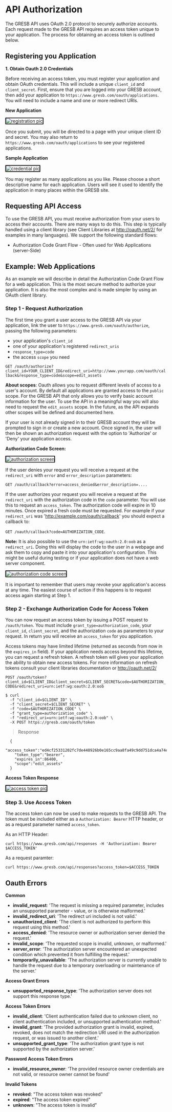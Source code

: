 # API Authorization

The GRESB API uses OAuth 2.0 protocol to securely authorize accounts. Each request made to the GRESB API requires an access token unique to your application. The process for obtaining an access token is outlined below.


## Registering you Application

**1. Obtain Oauth 2.0 Credentials**

Before receiving an access token, you must register your application and obtain OAuth credentials.  This will include a unique `client_id` and `client_secret`.  First, ensure that you are logged into your GRESB account, then add your application to `https://www.gresb.com/oauth/applications`.  You will need to include a name and one or more redirect URIs.

**New Application**

<img src="images/oauth_pictures/register.png" alt="registration pic" style="border:2px solid black">

Once you submit, you will be directed to a page with your unique client ID and secret. You may also return to `https://www.gresb.com/oauth/applications` to see your registered applications.

**Sample Application**

<img src="images/oauth_pictures/credential.png" alt="credential pic" style="border:2px solid black">

You may register as many applications as you like. Please choose a short descriptive name for each application. Users will see it used to identify the application in many places within the GRESB site.

## Requesting API Access

To use the GRESB API, you must receive authorization from your users to access their accounts.  There are many ways to do this.  This step is typically handled using a client library (see Client Libraries at <a href='http://oauth.net/2/'>http://oauth.net/2/</a> for examples in many languages). We support the following standard flows:

* Authorization Code Grant Flow - Often used for Web Applications (server-Side)

## Example: Web Applications

As an example we will describe in detail the Authorization Code Grant Flow for a web application. This is the most secure method to authorize your application. It is also the most complex and is made simpler by using an OAuth client library.

### Step 1 - Request Authorization

The first time you grant a user access to the GRESB API via your application, link the user to `https://www.gresb.com/oauth/authorize`, passing the following parameters:

* your application's `client_id`
* one of your application's registered `redirect_uris`
* `response_type=code`
* the access `scope` you need

`GET /oauth/authorize?client_id=YOUR_CLIENT_ID&redirect_uri=http://www.yourapp.com/oauth/callback&response_type=code&scope=edit_assets`

**About scopes**: Oauth allows you to request different levels of access to a user's account. By default all applications are granted access to the `public` scope. For the GRESB API that only allows you to verify basic account information for the user. To use the API in a meaningful way you will also need to request the `edit_assets` scope. In the future, as the API expands other scopes will be defined and documented here.

If your user is not already signed in to their GRESB account they will be prompted to sign in or create a new account. Once signed in, the user will then be shown an authorization request with the option to 'Authorize' or 'Deny' your application access.

**Authorization Code Screen:**

<img src="images/oauth_pictures/authorize.png" alt="authorization screen" style="border:2px solid black">

If the user denies your request you will receive a request at the `redirect_uri` with `error` and `error_description` parameters:

`GET /oauth/callback?error=access_denied&error_description=....`

If the user authorizes your request you will receive a request at the `redirect_uri` with the authorization code in the `code` parameter. You will use this to request an `access_token`.  The authorization code will expire in 10 minutes. Once expired a fresh code must be requested. For example if your `redirect_uri` was 'http://example.com/oauth/callback' you should expect a callback to:

`GET /oauth/callback?code=AUTHORIZATION_CODE`.

**Note:** It is also possible to use the `urn:ietf:wg:oauth:2.0:oob` as a `redirect_uri`. Doing this will display the code to the user in a webpage and ask them to copy and paste it into your application's configuration. This might be useful during testing or if your application does not have a web server component.

<img src="images/oauth_pictures/code.png" alt="authorization code screen" style="border:2px solid black">

It is important to remember that users may revoke your application's access at any time. The easiest course of action if this happens is to request access again starting at Step 1.

### Step 2 - Exchange Authorization Code for Access Token

You can now request an access token by issuing a POST request to `/oauth/token`.  You must include `grant_type=authorization_code`, your `client_id`, `client_secret`, and the authorization `code` as parameters to your request.  In return you will receive an `access_token` for you application.

Access tokens may have limited lifetime (returned as seconds from now in the `expires_in` field). If your application needs access beyond this lifetime, you can request a refresh token.  A refresh token will gives your application the ability to obtain new access tokens. For more information on refresh tokens consult your client libraries documentation or <a href='http://oauth.net/2/'>http://oauth.net/2/</a>

`POST /oauth/token?client_id=$CLIENT_ID&client_secret=$CLIENT_SECRET&code=$AUTHORIZATION_CODE&redirect_uri=urn:ietf:wg:oauth:2.0:oob`

```shell
$ curl
  -f "client_id=$CLIENT_ID" \
  -f "client_secret=$CLIENT_SECRET" \
  -f "code=$AUTHORIZATION_CODE" \
  -f "grant_type=authorization_code" \
  -f "redirect_uri=urn:ietf:wg:oauth:2.0:oob" \
  -X POST https://gresb.com/oauth/token
```

> Response

```shell
  {
    "access_token":"ed4cf25331202fc7de448926b0e165cc9aa8fa49c9dd751dca4a74e39a6acdf4",
    "token_type":"bearer",
    "expires_in":86400,
    "scope":"edit_assets"
  }
```

**Access Token Response**

<img src="images/oauth_pictures/access.jpg" alt="access token pic" style="border:2px solid black">


### Step 3. Use Access Token

The access token can now be used to make requests to the GRESB API.  The token must be included either as a `Authorization: Bearer` HTTP header, or as a request parameter named `access_token`.

As an HTTP Header:

`curl https://www.gresb.com/api/responses -H 'Authorization: Bearer $ACCESS_TOKEN'`

As a request paramter:

`curl https://www.gresb.com/api/responses?access_token=$ACCESS_TOKEN`

## Oauth Errors

**Common**

* **invalid_request**: 'The request is missing a required parameter, includes an unsupported parameter - value, or is otherwise malformed.'
* **invalid_redirect_uri**: 'The redirect uri included is not valid.'
* **unauthorized_client**: 'The client is not authorized to perform this request using this method.'
* **access_denied**: 'The resource owner or authorization server denied the request.'
* **invalid_scope**: 'The requested scope is invalid, unknown, or malformed.'
* **server_error**: 'The authorization server encountered an unexpected condition which prevented it from fulfilling the request.'
* **temporarily_unavailable**: 'The authorization server is currently unable to handle the request due to a temporary overloading or maintenance of the server.'

**Access Grant Errors**

* **unsupported_response_type**: 'The authorization server does not support this response type.'

**Access Token Errors**

* **invalid_client**: 'Client authentication failed due to unknown client, no client authentication included, or unsupported authentication method.'
* **invalid_grant**: 'The provided authorization grant is invalid, expired, revoked, does not match the redirection URI used in the authorization request, or was issued to another client.'
* **unsupported_grant_type**: 'The authorization grant type is not supported by the authorization server.'

**Password Access Token Errors**

* **invalid_resource_owner**: 'The provided resource owner credentials are not valid, or resource owner cannot be found'

**Invalid Tokens**

* **revoked**: "The access token was revoked"
* **expired**: "The access token expired"
* **unknown**: "The access token is invalid"
